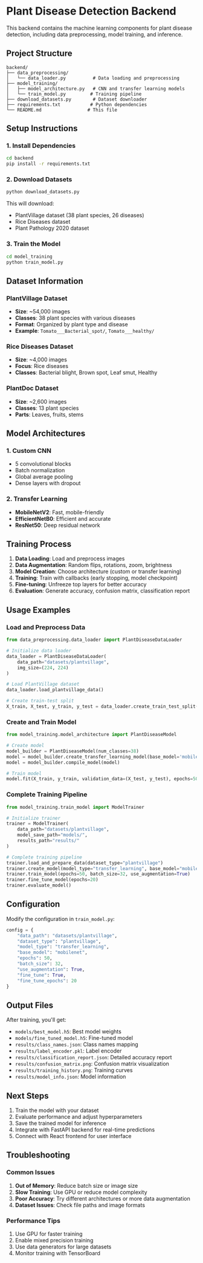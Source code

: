 # Plant Disease Detection Backend

This backend contains the machine learning components for plant disease detection, including data preprocessing, model training, and inference.

## Project Structure

```
backend/
├── data_preprocessing/
│   └── data_loader.py          # Data loading and preprocessing
├── model_training/
│   ├── model_architecture.py   # CNN and transfer learning models
│   └── train_model.py         # Training pipeline
├── download_datasets.py        # Dataset downloader
├── requirements.txt           # Python dependencies
└── README.md                 # This file
```

## Setup Instructions

### 1. Install Dependencies

```bash
cd backend
pip install -r requirements.txt
```

### 2. Download Datasets

```bash
python download_datasets.py
```

This will download:
- PlantVillage dataset (38 plant species, 26 diseases)
- Rice Diseases dataset
- Plant Pathology 2020 dataset

### 3. Train the Model

```bash
cd model_training
python train_model.py
```

## Dataset Information

### PlantVillage Dataset
- **Size**: ~54,000 images
- **Classes**: 38 plant species with various diseases
- **Format**: Organized by plant type and disease
- **Example**: `Tomato___Bacterial_spot/`, `Tomato___healthy/`

### Rice Diseases Dataset
- **Size**: ~4,000 images
- **Focus**: Rice diseases
- **Classes**: Bacterial blight, Brown spot, Leaf smut, Healthy

### PlantDoc Dataset
- **Size**: ~2,600 images
- **Classes**: 13 plant species
- **Parts**: Leaves, fruits, stems

## Model Architectures

### 1. Custom CNN
- 5 convolutional blocks
- Batch normalization
- Global average pooling
- Dense layers with dropout

### 2. Transfer Learning
- **MobileNetV2**: Fast, mobile-friendly
- **EfficientNetB0**: Efficient and accurate
- **ResNet50**: Deep residual network

## Training Process

1. **Data Loading**: Load and preprocess images
2. **Data Augmentation**: Random flips, rotations, zoom, brightness
3. **Model Creation**: Choose architecture (custom or transfer learning)
4. **Training**: Train with callbacks (early stopping, model checkpoint)
5. **Fine-tuning**: Unfreeze top layers for better accuracy
6. **Evaluation**: Generate accuracy, confusion matrix, classification report

## Usage Examples

### Load and Preprocess Data

```python
from data_preprocessing.data_loader import PlantDiseaseDataLoader

# Initialize data loader
data_loader = PlantDiseaseDataLoader(
    data_path="datasets/plantvillage",
    img_size=(224, 224)
)

# Load PlantVillage dataset
data_loader.load_plantvillage_data()

# Create train-test split
X_train, X_test, y_train, y_test = data_loader.create_train_test_split()
```

### Create and Train Model

```python
from model_training.model_architecture import PlantDiseaseModel

# Create model
model_builder = PlantDiseaseModel(num_classes=38)
model = model_builder.create_transfer_learning_model(base_model='mobilenet')
model = model_builder.compile_model(model)

# Train model
model.fit(X_train, y_train, validation_data=(X_test, y_test), epochs=50)
```

### Complete Training Pipeline

```python
from model_training.train_model import ModelTrainer

# Initialize trainer
trainer = ModelTrainer(
    data_path="datasets/plantvillage",
    model_save_path="models/",
    results_path="results/"
)

# Complete training pipeline
trainer.load_and_prepare_data(dataset_type="plantvillage")
trainer.create_model(model_type="transfer_learning", base_model="mobilenet")
trainer.train_model(epochs=50, batch_size=32, use_augmentation=True)
trainer.fine_tune_model(epochs=20)
trainer.evaluate_model()
```

## Configuration

Modify the configuration in `train_model.py`:

```python
config = {
    "data_path": "datasets/plantvillage",
    "dataset_type": "plantvillage",
    "model_type": "transfer_learning",
    "base_model": "mobilenet",
    "epochs": 50,
    "batch_size": 32,
    "use_augmentation": True,
    "fine_tune": True,
    "fine_tune_epochs": 20
}
```

## Output Files

After training, you'll get:

- `models/best_model.h5`: Best model weights
- `models/fine_tuned_model.h5`: Fine-tuned model
- `results/class_names.json`: Class names mapping
- `results/label_encoder.pkl`: Label encoder
- `results/classification_report.json`: Detailed accuracy report
- `results/confusion_matrix.png`: Confusion matrix visualization
- `results/training_history.png`: Training curves
- `results/model_info.json`: Model information

## Next Steps

1. Train the model with your dataset
2. Evaluate performance and adjust hyperparameters
3. Save the trained model for inference
4. Integrate with FastAPI backend for real-time predictions
5. Connect with React frontend for user interface

## Troubleshooting

### Common Issues

1. **Out of Memory**: Reduce batch size or image size
2. **Slow Training**: Use GPU or reduce model complexity
3. **Poor Accuracy**: Try different architectures or more data augmentation
4. **Dataset Issues**: Check file paths and image formats

### Performance Tips

1. Use GPU for faster training
2. Enable mixed precision training
3. Use data generators for large datasets
4. Monitor training with TensorBoard
